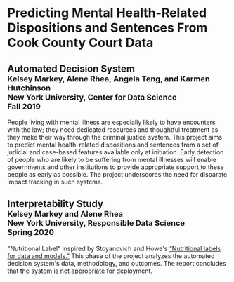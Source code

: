 # Predicting Mental Health-Related Dispositions and Sentences From Cook County Court Data


## Automated Decision System<br/><sub>Kelsey Markey, Alene Rhea, Angela Teng, and Karmen Hutchinson<br/>New York University, Center for Data Science<br/>Fall 2019</sub>
People living with mental illness are especially likely to have encounters with the law; they need dedicated resources and thoughtful treatment as they make their way through the criminal justice system. This project aims to predict mental health-related dispositions and sentences from a set of judicial and case-based features available only at initiation. Early detection of people who are likely to be suffering from mental illnesses will enable governments and other institutions to provide appropriate support to these people as early as possible. The project underscores the need for disparate impact tracking in such systems.



## Interpretability Study<br/><sub>Kelsey Markey and Alene Rhea<br/>New York University, Responsible Data Science<br/>Spring 2020</sub>
"Nutritional Label" inspired by Stoyanovich and Howe's [“Nutritional labels for data and models.”](http://sites.computer.org/debull/A19sept/p13.pdf) This phase of the project analyzes the automated decision system's data, methodology, and outcomes. The report concludes that the system is not appropriate for deployment.

